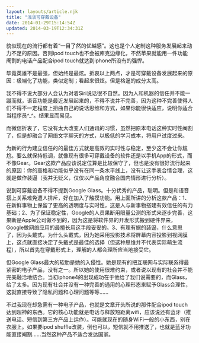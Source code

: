 ```yaml
---
layout: layouts/article.njk
title: "浅谈可穿戴设备"
date: 2014-01-29T15:14:54Z
updated: 2014-03-19T12:34:31Z
---
```


貌似现在的流行都有着“一目了然的优越感”。这也是个人定制这种服务发展起来动力不足的原因。否则ipod touch也不会被库克边缘化，不然苹果就能用一件功能阉割的电话产品配合ipod touch就达到iphone所没有的强悍。

毕竟英雄不是最强，但始终是最炫。折衷以上两点，才是可穿戴设备发展起来的原因：极端化了功能，类似定制；看起来很炫。但是格逼的成分太高。

我不得不说大部分人会认为对着Siri说话很不自然。因为人和机器的信任并不能一蹴而就，语音功能是最近发展起来的，不得不说并不完善，因为这种不完善使得人们不得不一定程度上扭曲自己的说话思维和方式，如果你能很快适应，说明你适合当程序员^_^。结果显而易见。

而微信折衷了，它没有太大改变人们通讯的习惯，虽然把原本电话这种实时性阉割了，但是却融合了网络文字聊天的方式，以极低的学习成本，将用户过度过来。

为新的行为建立信任的的最佳方式就是高效的实时性与稳定，至少这不会让你尴尬。要么就保持低调，就像现有很多可穿戴设备的软件还是以手机App的形式，而不像Gear。Gear这款产品应该说定位算是比较保守了，但也是没有很好流行起来的原因：你的高格和功能似乎没有在同一条水平线上，没有让这手表合情合理，这就是做作装逼（我并无贬义，仅仅以产品角度融合国内情形进行分析）。

说到可穿戴设备不得不提到Google Glass。十分优秀的产品，聪明。但是和语音搭上关系难免遭人排斥，好在加入了触摸功能。用上面所讲的分析这款产品：1、在新鲜事物上保留了更高的透明度与实时性，这是人与新事物搭建有效信任的有力基础；2、为了保证稳定性，Google的人员果断用限量公测的形式来逐步完善，这果断是Apple公司做不到的，因为这是将软件界的开发形式搬到硬件界来，Google做网络应用的最擅长用这手段妥妥的。3、有理有据的装逼，什么意思了，因为头戴式，为什么头戴式，因为她采用投影技术将屏幕内容投影到视网膜上，这点就直接决定了头戴式是最佳的选择（但这种思维并不代表实际萌生流程），所以首先在穿戴形式上，理解的人都会理所应当地接受它。

但Google Glass最大的软肋是她的入侵性。她是现有的把互联网与实际联系得最紧密的电子产品，没有之一。所以她的使用很难约束，或者说以现有的社会并不能完美融洽地结合。当初iphone4的出现成功在于他给了我们说需要的，而Glass，给了太多。因为现有社会并没有一种完善的通用的心理形态来赋予Glass合理性，这就直接导致了隐私问题和心理问题等等……

不过我现在却急需有一种电子产品，也就是文章开头所说的那件配合ipod touch达到超神的东西。它的核心功能就是电话与释放短距离wifi，应该说还有蓝牙（推送电话、短信到第三方产品上运作）。可能就现在的随身WiFi一般的小东西，别在衣服上。如果要ipod shuffle改装，倒也可以，短信就不用推送了，也就是蓝牙功能直接阉割……当然这种产品不适合发达国家。
